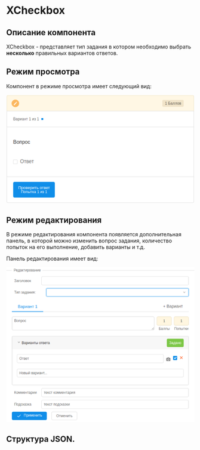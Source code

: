 # XCheckbox

## Описание компонента

XCheckbox - представляет тип задания в котором необходимо выбрать **несколько** правильных вариантов ответов.
    
## Режим просмотра
Компонент в режиме просмотра имеет следующий вид:
    
![](https://github.com/IvanMatasov/Editor-Documentation/raw/master/images/XCheckbox/view.png "XCheckbox View")

## Режим редактирования
В режиме редактирования компонента появляется дополнительная панель, в которой можно изменить вопрос задания, количество попыток на его выполнение, добавить варианты и т.д.

Панель редактирования имеет вид:

![](https://github.com/IvanMatasov/Editor-Documentation/raw/master/images/XCheckbox/edit.png "XCheckbox Edit")
 
## Структура JSON.



